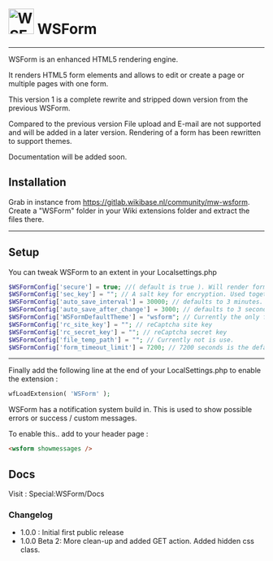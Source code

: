 
# <img alt="WSForm" width="50" src="https://gitlab.wikibase.nl/uploads/-/system/project/avatar/137/WSForm-logo.png"> WSForm

---

WSForm is an enhanced HTML5 rendering engine.

It renders HTML5 form elements and allows to edit or create a page or multiple pages with one form.

This version 1 is a complete rewrite and stripped down version from the previous WSForm.

Compared to the previous version File upload and E-mail are not supported and will be added in a later version. Rendering of a form has been rewritten to support themes.

Documentation will be added soon.



## Installation

Grab in instance from https://gitlab.wikibase.nl/community/mw-wsform.
Create a "WSForm" folder in your Wiki extensions folder and extract the files there.

---

## Setup

You can tweak WSForm to an extent in your Localsettings.php
```php
$WSFormConfig['secure'] = true; //( default is true ). Will render form that make no sense when inspected in the browser
$WSFormConfig['sec_key'] = ""; // A salt key for encryption. Used together with "secure" option. Must be set when using multiple instances of a wiki
$WSFormConfig['auto_save_interval'] = 30000; // defaults to 3 minutes.
$WSFormConfig['auto_save_after_change'] = 3000; // defaults to 3 seconds after last change
$WSFormConfig['WSFormDefaultTheme'] = "wsform"; // Currently the only form
$WSFormConfig['rc_site_key'] = ""; // reCaptcha site key
$WSFormConfig['rc_secret_key'] = ""; // reCaptcha secret key
$WSFormConfig['file_temp_path'] = ""; // Currently not is use.
$WSFormConfig['form_timeout_limit'] = 7200; // 7200 seconds is the default
```
---

Finally add the following line at the end of your LocalSettings.php to enable the extension :
```php
wfLoadExtension( 'WSForm' );
```

WSForm has a notification system build in. This is used to show possible errors or success / custom  messages.

To enable this.. add to your header page :
```html
<wsform showmessages />
```

## Docs
Visit : Special:WSForm/Docs


### Changelog
* 1.0.0       : Initial first public release
* 1.0.0 Beta 2: More clean-up and added GET action. Added hidden css class.